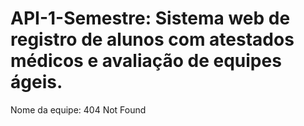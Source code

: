 # API-1-Semestre: Sistema web de registro de alunos com atestados médicos e avaliação de equipes ágeis.
Nome da equipe: 404 Not Found

